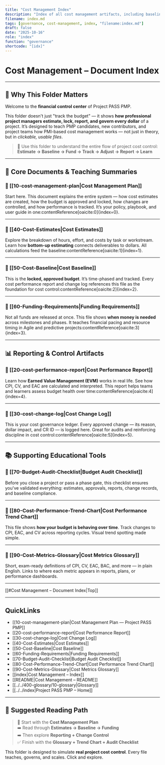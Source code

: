 ```yaml
---
title: "Cost Management Index"
description: "Index of all cost management artifacts, including baseline, estimates, change logs, and reports."
filename: index.md
tags: [governance, cost-management, index, "filename:index.md"]
draft: false
date: "2025-10-16"
role: "index"
function: "governance"
shortcode: "[idx]"
---
```


# Cost Management – Document Index  
---

## 🧭 Why This Folder Matters

Welcome to the **financial control center** of Project PASS PMP.

This folder doesn't just "track the budget" — it shows **how professional project managers estimate, lock, report, and govern every dollar** of a project. It’s designed to teach PMP candidates, new contributors, and project teams how PMI-based cost management works — not just in theory, but in *clickable, usable files*.

> 📌 Use this folder to understand the entire flow of project cost control:
**Estimate → Baseline → Fund → Track → Adjust → Report → Learn**

---

## 📂 Core Documents & Teaching Summaries

### 📄 [[10-cost-management-plan|Cost Management Plan]]  
Start here. This document explains the entire system — how cost estimates are created, how the budget is approved and locked, how changes are controlled, and how performance is tracked. It’s your policy, playbook, and user guide in one:contentReference[oaicite:0]{index=0}.

---

### 📄 [[40-Cost-Estimates|Cost Estimates]]  
Explore the breakdown of hours, effort, and costs by task or workstream. Learn how **bottom-up estimating** connects deliverables to dollars. All calculations feed the baseline:contentReference[oaicite:1]{index=1}.

---

### 📄 [[50-Cost-Baseline|Cost Baseline]]  
This is the **locked, approved budget**. It’s time-phased and tracked. Every cost performance report and change log references this file as the foundation for cost control:contentReference[oaicite:2]{index=2}.

---

### 📄 [[60-Funding-Requirements|Funding Requirements]]  
Not all funds are released at once. This file shows **when money is needed** across milestones and phases. It teaches financial pacing and resource timing in Agile and predictive projects:contentReference[oaicite:3]{index=3}.

---

## 📊 Reporting & Control Artifacts

### 📄 [[20-cost-performance-report|Cost Performance Report]]  
Learn how **Earned Value Management (EVM)** works in real life. See how CPI, CV, and EAC are calculated and interpreted. This report helps teams and learners assess budget health over time:contentReference[oaicite:4]{index=4}.

---

### 📄 [[30-cost-change-log|Cost Change Log]]  
This is your cost governance ledger. Every approved change — its reason, dollar impact, and CR ID — is logged here. Great for audits and reinforcing discipline in cost control:contentReference[oaicite:5]{index=5}.

---

## 📚 Supporting Educational Tools

### 📄 [[70-Budget-Audit-Checklist|Budget Audit Checklist]]  
Before you close a project or pass a phase gate, this checklist ensures you've validated everything: estimates, approvals, reports, change records, and baseline compliance.

---

### 📄 [[80-Cost-Performance-Trend-Chart|Cost Performance Trend Chart]]  
This file shows **how your budget is behaving over time**. Track changes to CPI, EAC, and CV across reporting cycles. Visual trend spotting made simple.

---

### 📄 [[90-Cost-Metrics-Glossary|Cost Metrics Glossary]]  
Short, exam-ready definitions of CPI, CV, EAC, BAC, and more — in plain English. Links to where each metric appears in reports, plans, or performance dashboards.

---

[[#Cost Management – Document Index|Top]]

---

## QuickLinks
- [[10-cost-management-plan|Cost Management Plan — Project PASS PMP]]
- [[20-cost-performance-report|Cost Performance Report]]
- [[30-cost-change-log|Cost Change Log]]
- [[40-Cost-Estimates|Cost Estimates]]
- [[50-Cost-Baseline|Cost Baseline]]
- [[60-Funding-Requirements|Funding Requirements]]
- [[70-Budget-Audit-Checklist|Budget Audit Checklist]]
- [[80-Cost-Performance-Trend-Chart|Cost Performance Trend Chart]]
- [[90-Cost-Metrics-Glossary|Cost Metrics Glossary]]
- [[index|Cost Management – Index]]
- [[README|Cost Management – README]]
- [[../../400-glossary/10-glossary|Glossary]]
- [[../../index|Project PASS PMP – Home]]

---

## 🔖 Suggested Reading Path

> 🧭 Start with the **Cost Management Plan**  
> ➡️ Read through **Estimates → Baseline → Funding**  
> ➡️ Then explore **Reporting + Change Control**  
> ✅ Finish with the **Glossary + Trend Chart + Audit Checklist**

This folder is designed to simulate **real project cost control**. Every file teaches, governs, and scales. Click and explore.
